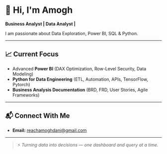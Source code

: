 # 👋 Hi, I'm Amogh  
**Business Analyst | Data Analyst |**

I am passionate about Data Exploration, Power BI, SQL & Python. 

---

## 📈 Current Focus
- Advanced **Power BI** (DAX Optimization, Row-Level Security, Data Modeling)  
- **Python for Data Engineering** (ETL, Automation, APIs, TensorFlow, Pytorch)  
- **Business Analysis Documentation** (BRD, FRD, User Stories, Agile Frameworks)  

---

## 📬 Connect With Me
- **Email:** [reachamoghdani@gmail.com](#)

---

> ⚡ *Turning data into decisions — one dashboard and query at a time.*
